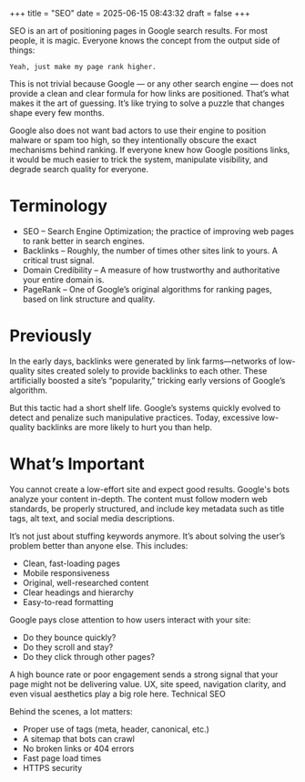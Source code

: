 +++
title = "SEO"
date = 2025-06-15 08:43:32
draft = false
+++

SEO is an art of positioning pages in Google search results. For most people, it is magic. Everyone knows the concept from the output side of things:

```
Yeah, just make my page rank higher.
```

This is not trivial because Google — or any other search engine — does not provide a clean and clear formula for how links are positioned. That’s what makes it the art of guessing. It’s like trying to solve a puzzle that changes shape every few months.

Google also does not want bad actors to use their engine to position malware or spam too high, so they intentionally obscure the exact mechanisms behind ranking. If everyone knew how Google positions links, it would be much easier to trick the system, manipulate visibility, and degrade search quality for everyone.

# Terminology

 - SEO – Search Engine Optimization; the practice of improving web pages to rank better in search engines.
 - Backlinks – Roughly, the number of times other sites link to yours. A critical trust signal.
 - Domain Credibility – A measure of how trustworthy and authoritative your entire domain is.
 - PageRank – One of Google’s original algorithms for ranking pages, based on link structure and quality.

# Previously

In the early days, backlinks were generated by link farms—networks of low-quality sites created solely to provide backlinks to each other. These artificially boosted a site’s “popularity,” tricking early versions of Google’s algorithm.

But this tactic had a short shelf life. Google’s systems quickly evolved to detect and penalize such manipulative practices. Today, excessive low-quality backlinks are more likely to hurt you than help.

# What’s Important

You cannot create a low-effort site and expect good results. Google's bots analyze your content in-depth. The content must follow modern web standards, be properly structured, and include key metadata such as title tags, alt text, and social media descriptions.

It’s not just about stuffing keywords anymore. It’s about solving the user’s problem better than anyone else. This includes:

 - Clean, fast-loading pages
 - Mobile responsiveness
 - Original, well-researched content
 - Clear headings and hierarchy
 - Easy-to-read formatting

Google pays close attention to how users interact with your site:

 - Do they bounce quickly?
 - Do they scroll and stay?
 - Do they click through other pages?

A high bounce rate or poor engagement sends a strong signal that your page might not be delivering value. UX, site speed, navigation clarity, and even visual aesthetics play a big role here.
Technical SEO

Behind the scenes, a lot matters:

 - Proper use of tags (meta, header, canonical, etc.)
 - A sitemap that bots can crawl
 - No broken links or 404 errors
 - Fast page load times
 - HTTPS security
